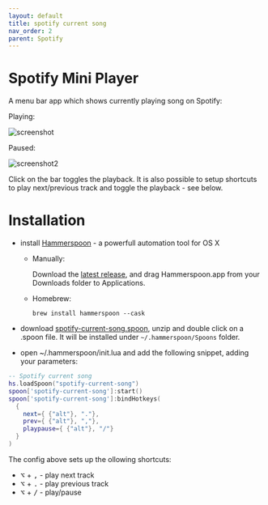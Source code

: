 ```yaml
---
layout: default
title: spotify current song
nav_order: 2
parent: Spotify
---
```

# Spotify Mini Player

A menu bar app which shows currently playing song on Spotify:

Playing: 

<img alt="screenshot" src="https://github.com/fork-my-spoons/spotify-current-song.spoon/raw/main/screenshots/screenshot.png">

Paused:

<img alt="screenshot2" src="https://github.com/fork-my-spoons/spotify-current-song.spoon/raw/main/screenshots/screenshot2.png">

Click on the bar toggles the playback. It is also possible to setup shortcuts to play next/previous track and toggle the playback - see below.

# Installation

 - install [Hammerspoon](http://www.hammerspoon.org/) - a powerfull automation tool for OS X
   - Manually:

      Download the [latest release](), and drag Hammerspoon.app from your Downloads folder to Applications.
   - Homebrew:

      ```brew install hammerspoon --cask```

 - download [spotify-current-song.spoon](https://github.com/fork-my-spoons/spotify-current-song.spoon/releases/latest/download/spotify-current-song.spoon.zip), unzip and double click on a .spoon file. It will be installed under `~/.hammerspoon/Spoons` folder.
 
 - open ~/.hammerspoon/init.lua and add the following snippet, adding your parameters:

```lua
-- Spotify current song
hs.loadSpoon("spotify-current-song")
spoon['spotify-current-song']:start()
spoon['spotify-current-song']:bindHotkeys(
  {
    next={ {"alt"}, "."},
    prev={ {"alt"}, ","},
    playpause={ {"alt"}, "/"}
  }
)
```

The config above sets up the ollowing shortcuts:

 - <kbd>⌥</kbd> + <kbd>,</kbd> - play next track
 - <kbd>⌥</kbd> + <kbd>.</kbd> - play previous track
 - <kbd>⌥</kbd> + <kbd>/</kbd> - play/pause
